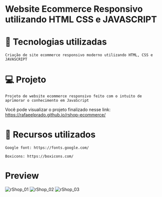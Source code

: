 # Website Ecommerce Responsivo utilizando HTML CSS e JAVASCRIPT      

# 🚀 Tecnologias utilizadas

    Criação de site ecommerce responsivo moderno utilizando HTML, CSS e JAVASCRIPT 

# 💻 Projeto
   
    Projeto de website ecommerce responsivo feito com o intuito de aprimorar o conhecimento em JavaScript
   
   Você pode visualizar o projeto finalizado nesse link: https://rafaeelprado.github.io/rshop-ecommerce/

# 🔖 Recursos utilizados

    Google font: https://fonts.google.com/

    Boxicons: https://boxicons.com/

# Preview

![rShop_01](https://user-images.githubusercontent.com/29392805/168711642-1a063c03-118f-4b16-9fec-46c4a72353be.png)
![rShop_02](https://user-images.githubusercontent.com/29392805/168709719-d5a3fc55-d3e3-4f4e-bf85-df63744eccd4.png)
![rShop_03](https://user-images.githubusercontent.com/29392805/168709793-53ba2a3b-fdef-4713-a069-1f9d7a97f73b.png)

